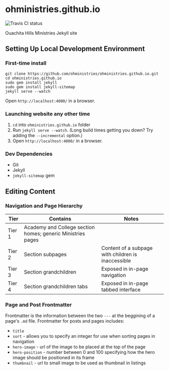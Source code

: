 # ohministries.github.io

![Travis CI status](https://travis-ci.org/ohministries/ohministries.github.io.svg?branch=master)

Ouachita Hills Ministries Jekyll site

## Setting Up Local Development Environment

### First-time install

```
git clone https://github.com/ohministries/ohministries.github.io.git
cd ohministries.github.io
sudo gem install jekyll
sudo gem install jekyll-sitemap
jekyll serve --watch
```

Open `http://localhost:4000/` in a browser.

### Launching website any other time

1. `cd` into `ohministries.github.io` folder
2. Run `jekyll serve --watch`. (Long build times getting you down? Try adding the `--incremental` option.)
3. Open `http://localhost:4000/` in a browser.

### Dev Dependencies

- Git
- Jekyll
- `jekyll-sitemap` gem

## Editing Content

### Navigation and Page Hierarchy

Tier   | Contains                                                    | Notes
-------|-------------------------------------------------------------|-------
Tier 1 | Academy and College section homes; generic Ministries pages |
Tier 2 | Section subpages                                            | Content of a subpage with children is inaccessible
Tier 3 | Section grandchildren                                       | Exposed in in-page navigation
Tier 4 | Section grandchildren tabs                                  | Exposed in in-page tabbed interface

### Page and Post Frontmatter

Frontmatter is the information between the two `---` at the beggining of a page's `.md` file. Frontmatter for posts
and pages includes:

* `title`
* `sort` - allows you to specify an integer for use when sorting pages in navigation
* `hero-image` - url of the image to be placed at the top of the page
* `hero-position` - number between 0 and 100 specifying how the hero image should be positioned in its frame
* `thumbnail` - url to small image to be used as thumbnail in listings